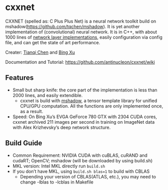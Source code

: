 cxxnet
======

CXXNET (spelled as: C Plus Plus Net) is a neural network toolkit build on mshadow(https://github.com/tqchen/mshadow). It is yet another implementation of (convolutional) neural network. It is in C++, with about 1000 lines of [network layer implementations](https://github.com/antinucleon/cxxnet/blob/master/cxxnet/core/cxxnet_layer-inl.hpp), easily configuration via config file, and can get the state of art performance.


Creater: [Tianqi Chen](http://homes.cs.washington.edu/~tqchen/) and [Bing Xu](http://ca.linkedin.com/in/binghsu)

Documentation and Tutorial: https://github.com/antinucleon/cxxnet/wiki

## Features
* Small but sharp knife: the core part of the implementation is less than 2000 lines, and easily extendible.
  - cxxnet is build with [mshadow](https://github.com/tqchen/mshadow), a tensor template library for unified CPU/GPU computation. All the functions are only implemented once, as a result.
* Speed:  On Bing Xu’s EVGA GeForce 780 GTX with 2304 CUDA cores, cxxnet archived 211 images per second in training on ImageNet data with Alex Krizhevsky’s deep network structure.

## Build Guide
* Common Requirement:  NVIDIA CUDA with cuBLAS, cuRAND and cudaRT; OpenCV; mshadow (will be downloaded by using build.sh)
* MKL version: Intel MKL directly run `build.sh`
* If you don’t have MKL, using `build.sh blas=1` to build with CBLAS
    - Depending your version of CBLAS(ATLAS, etc.), you may need to change -lblas to -lcblas in Makefile 
